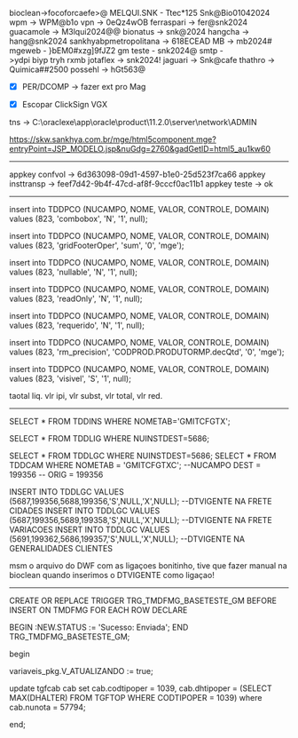 bioclean->focoforcaefe>@
	MELQUI.SNK - Ttec*125
		Snk@Bio01042024
	wpm -> WPM@b1o
vpn -> 0eQz4wOB
ferraspari -> fer@snk2024
guacamole → M3lqui2024@@
bionatus -> snk@2024
hangcha → hang@snk2024
sankhyabpmetropolitana -> 618ECEAD
MB -> mb2024#
mgeweb - }bEM0#xzg]9fJZ2
gm teste - snk2024@
smtp ->ydpi biyp tryh rxmb 
jotaflex -> snk2024!
jaguari -> Snk@cafe
thathro -> Quimica##2500
possehl -> hGt563@


- [x] PER/DCOMP -> fazer ext pro Mag
- [x] Escopar ClickSign VGX


tns -> C:\oraclexe\app\oracle\product\11.2.0\server\network\ADMIN

https://skw.sankhya.com.br/mge/html5component.mge?entryPoint=JSP_MODELO.jsp&nuGdg=2760&gadGetID=html5_au1kw60


---

appkey confvol -> 6d363098-09d1-4597-b1e0-25d523f7ca66
appkey insttransp -> feef7d42-9b4f-47cd-af8f-9cccf0ac11b1
appkey teste -> ok

---

insert into TDDPCO (NUCAMPO, NOME, VALOR, CONTROLE, DOMAIN)
values (823, 'combobox', 'N', '1', null);

insert into TDDPCO (NUCAMPO, NOME, VALOR, CONTROLE, DOMAIN)
values (823, 'gridFooterOper', 'sum', '0', 'mge');

insert into TDDPCO (NUCAMPO, NOME, VALOR, CONTROLE, DOMAIN)
values (823, 'nullable', 'N', '1', null);

insert into TDDPCO (NUCAMPO, NOME, VALOR, CONTROLE, DOMAIN)
values (823, 'readOnly', 'N', '1', null);

insert into TDDPCO (NUCAMPO, NOME, VALOR, CONTROLE, DOMAIN)
values (823, 'requerido', 'N', '1', null);

insert into TDDPCO (NUCAMPO, NOME, VALOR, CONTROLE, DOMAIN)
values (823, 'rm_precision', 'CODPROD.PRODUTORMP.decQtd', '0', 'mge');

insert into TDDPCO (NUCAMPO, NOME, VALOR, CONTROLE, DOMAIN)
values (823, 'visivel', 'S', '1', null);

taotal liq. vlr ipi, vlr subst, vlr total, vlr red.


---

SELECT * FROM TDDINS WHERE NOMETAB='GMITCFGTX';

SELECT * FROM TDDLIG WHERE NUINSTDEST=5686;

SELECT * FROM TDDLGC WHERE NUINSTDEST=5686;
SELECT * FROM TDDCAM WHERE NOMETAB = 'GMITCFGTXC';
--NUCAMPO DEST = 199356
-- ORIG = 199356

INSERT INTO TDDLGC VALUES (5687,199356,5688,199356,'S',NULL,'X',NULL); --DTVIGENTE NA FRETE CIDADES
INSERT INTO TDDLGC VALUES (5687,199356,5689,199358,'S',NULL,'X',NULL); --DTVIGENTE NA FRETE VARIACOES
INSERT INTO TDDLGC VALUES (5691,199362,5686,199357,'S',NULL,'X',NULL); --DTVIGENTE NA GENERALIDADES CLIENTES

msm o arquivo do DWF com as ligaçoes bonitinho, tive que fazer manual na bioclean quando inserimos o DTVIGENTE como ligaçao!


---

CREATE OR REPLACE TRIGGER TRG_TMDFMG_BASETESTE_GM
  BEFORE INSERT ON TMDFMG
  FOR EACH ROW
DECLARE

BEGIN
  :NEW.STATUS := 'Sucesso: Enviada';
END TRG_TMDFMG_BASETESTE_GM;


begin
  
variaveis_pkg.V_ATUALIZANDO := true;

update tgfcab cab
   set cab.codtipoper = 1039, cab.dhtipoper = (SELECT MAX(DHALTER) FROM TGFTOP WHERE CODTIPOPER = 1039)
 where cab.nunota = 57794;
 
 end;